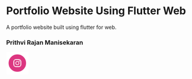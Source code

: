 
# Portfolio Website Using Flutter Web
A portfolio website built using flutter for web.


### Prithvi Rajan Manisekaran

<!-- <a href="https://linkedin.com/in/"><img src="https://github.com/aritraroy/social-icons/blob/master/linkedin-icon.png?raw=true" width="60"></a> -->
<a href="https://instagram.com/24_k_magik"><img src="https://github.com/aritraroy/social-icons/blob/master/instagram-icon.png?raw=true" width="60"></a>
